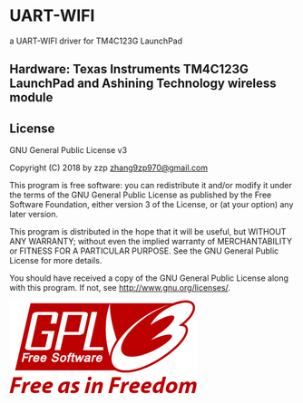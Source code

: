 # UART-WIFI
a UART-WIFI driver for TM4C123G LaunchPad
## Hardware: Texas Instruments TM4C123G LaunchPad and Ashining Technology wireless module

## License

GNU General Public License v3

Copyright (C) 2018 by zzp <zhang9zp970@gmail.com>

This program is free software: you can redistribute it and/or modify it under the terms of the GNU General Public License as published by the Free Software Foundation, either version 3 of the License, or (at your option) any later version.

This program is distributed in the hope that it will be useful, but WITHOUT ANY WARRANTY; without even the implied warranty of MERCHANTABILITY or FITNESS FOR A PARTICULAR PURPOSE. See the GNU General Public License for more details.

You should have received a copy of the GNU General Public License along with this program. If not, see http://www.gnu.org/licenses/.

![gpl](/img/GPLv3_Logo.png)

